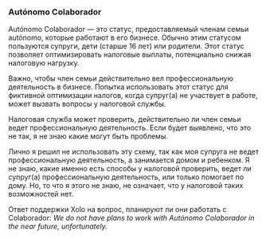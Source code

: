 ### Autónomo Colaborador

Autónomo Colaborador — это статус, предоставляемый членам семьи autónomo,
которые работают в его бизнесе. Обычно этим статусом пользуются
супруги, дети (старше 16 лет) или родители. Этот статус позволяет
оптимизировать налоговые выплаты, потенциально снижая налоговую нагрузку.

Важно, чтобы член семьи действительно вел профессиональную деятельность в
бизнесе. Попытка использовать этот статус для фиктивной
оптимизации налогов, когда супруг(а) не участвует в работе, может вызвать
вопросы у налоговой службы.

Налоговая служба может проверить, действительно ли член семьи ведет
профессиональную деятельность. Если будет выявлено, что это не так, я не
знаю какие могут быть проблемы.

Лично я решил не использовать эту схему, так как моя супруга не ведет
профессиональную деятельность, а занимается домом и ребенком. Я не
знаю, какие именно есть способы у налоговой проверить, ведет ли супруг(а)
профессиональную деятельность, или только помогает по дому. Но, то
что я этого не знаю, не означает, что у налоговой таких возможностей нет.

Ответ поддержки Xolo на вопрос, планируют ли они работать с Colaborador: _We
do not have plans to work with Autónomo Colaborador in the near
future, unfortunately._

